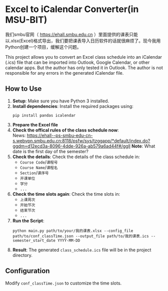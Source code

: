 # Excel to iCalendar Converter(in MSU-BIT)
我们smbu官网（ https://ehall.smbu.edu.cn ）里面提供的课表只能以.xlsx(Excel)格式导出，我们要把课表导入日历软件的话就很麻烦了。现今我用Python创建一个项目，缓解这个问题。

This project allows you to convert an Excel class schedule into an iCalendar (.ics) file that can be imported into Outlook, Google Calendar, or other calendar apps.
But the author has only tested it in Outlook.
The author is not responsible for any errors in the generated iCalendar file.

## How to Use

1. **Setup**: Make sure you have Python 3 installed.
2. **Install dependencies**: Install the required packages using:
    ```
    pip install pandas icalendar
    ```
3. **Prepare the Excel file**
4. **Check the offical rules of the class schedule now**:\
   News: https://ehall--ps-smbu-edu-cn-s.webvpn.smbu.edu.cn:8118/psfw/sys/tzggapp/*default/index.do?ggdm=d12ecd3a-8096-4dde-926a-ab579a6ad44f#/ggll
   **Note**: What date is the first day of the semester?
4. **Check the details**: Check the details of the class schedule in:
    - `Course Code`/`课程号`
    - `Course Name`/`课程名`
    - `Section`/`课序号`
    - `开课单位`
    - `学分`
    - `...`
4. **Check the time slots again**: Check the time slots in:
    - `上课周次`
    - `开始节次`
    - `结束节次`
    - `...`
3. **Run the Script**:
    ```
    python main.py path/to/your/我的课表.xlsx --config_file path/to/conf_classTime.json --output_file path/to/我的课表.ics --semester_start_date YYYY-MM-DD
    ```
5. **Result**: The generated `class_schedule.ics` file will be in the project directory.

## Configuration

Modify `conf_classTime.json` to customize the time slots.

